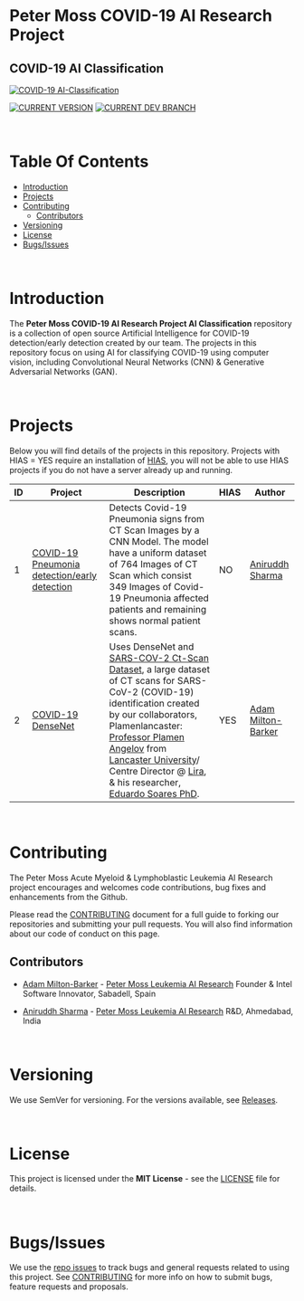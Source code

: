 # Peter Moss COVID-19 AI Research Project

## COVID-19 AI Classification

[![COVID-19 AI-Classification](Media/Images/covid-19-ai-classification.png)](https://github.com/COVID-19-AI-Research-Project/AI-Classification)

[![CURRENT VERSION](https://img.shields.io/badge/CURRENT%20VERSION-0.1.0-blue.svg)](https://github.com/COVID-19-AI-Research-Project/AI-Classification/tree/0.1.0) [![CURRENT DEV BRANCH](https://img.shields.io/badge/CURRENT%20DEV%20BRANCH-0.2.0-blue.svg)](https://github.com/COVID-19-AI-Research-Project/AI-Classification/tree/0.2.0)

&nbsp;

# Table Of Contents

- [Introduction](#introduction)
- [Projects](#projects)
- [Contributing](#contributing)
  - [Contributors](#contributors)
- [Versioning](#versioning)
- [License](#license)
- [Bugs/Issues](#bugs-issues)

&nbsp;

# Introduction

The **Peter Moss COVID-19 AI Research Project AI Classification** repository is a collection of open source Artificial Intelligence for COVID-19 detection/early detection created by our team. The projects in this repository focus on using AI for classifying COVID-19 using computer vision, including Convolutional Neural Networks (CNN) & Generative Adversarial Networks (GAN).

&nbsp;

# Projects

Below you will find details of the projects in this repository. Projects with HIAS = YES require an installation of [HIAS](https://github.com/LeukemiaAiResearch/HIAS "HIAS"), you will not be able to use HIAS projects if you do not have a server already up and running.

| ID  | Project                                                                                                    | Description                                                                                                                                                                                                                                                                                                                                                                                                                                                                                                                                 | HIAS | Author                                                                                                        |
| --- | ---------------------------------------------------------------------------------------------------------- | ------------------------------------------------------------------------------------------------------------------------------------------------------------------------------------------------------------------------------------------------------------------------------------------------------------------------------------------------------------------------------------------------------------------------------------------------------------------------------------------------------------------------------------------- | ---- | ------------------------------------------------------------------------------------------------------------- |
| 1   | [COVID-19 Pneumonia detection/early detection](Projects/1/ "COVID-19 Pneumonia detection/early detection") | Detects Covid-19 Pneumonia signs from CT Scan Images by a CNN Model. The model have a uniform dataset of 764 Images of CT Scan which consist 349 Images of Covid-19 Pneumonia affected patients and remaining shows normal patient scans.                                                                                                                                                                                                                                                                                                   | NO   | [Aniruddh Sharma](https://www.leukemiaresearchassociation.ai/team/aniruddh-sharma "Aniruddh Sharma")          |
| 2   | [COVID-19 DenseNet](Projects/2/ "COVID-19 DenseNet")                                                       | Uses DenseNet and [SARS-COV-2 Ct-Scan Dataset](Projects/2/ "SARS-COV-2 Ct-Scan Dataset"), a large dataset of CT scans for SARS-CoV-2 (COVID-19) identification created by our collaborators, Plamenlancaster: [Professor Plamen Angelov](https://www.lancaster.ac.uk/lira/people/#d.en.397371) from [Lancaster University](https://www.lancaster.ac.uk/)/ Centre Director @ [Lira](https://www.lancaster.ac.uk/lira/), & his researcher, [Eduardo Soares PhD](https://www.lancaster.ac.uk/sci-tech/about-us/people/eduardo-almeida-soares). | YES  | [Adam Milton-Barker](https://www.leukemiaresearchassociation.ai/team/adam-milton-barker "Adam Milton-Barker") |

&nbsp;

# Contributing

The Peter Moss Acute Myeloid & Lymphoblastic Leukemia AI Research project encourages and welcomes code contributions, bug fixes and enhancements from the Github.

Please read the [CONTRIBUTING](CONTRIBUTING.md "CONTRIBUTING") document for a full guide to forking our repositories and submitting your pull requests. You will also find information about our code of conduct on this page.

## Contributors

- [Adam Milton-Barker](https://www.leukemiaresearchassociation.ai/team/adam-milton-barker "Adam Milton-Barker") - [Peter Moss Leukemia AI Research](https://www.leukemiaresearchassociation.ai "Peter Moss Leukemia AI Research") Founder & Intel Software Innovator, Sabadell, Spain

- [Aniruddh Sharma](https://www.leukemiaresearchassociation.ai/team/aniruddh-sharma "Aniruddh Sharma") - [Peter Moss Leukemia AI Research](https://www.leukemiaresearchassociation.ai "Peter Moss Leukemia AI Research") R&D, Ahmedabad, India

&nbsp;

# Versioning

We use SemVer for versioning. For the versions available, see [Releases](releases "Releases").

&nbsp;

# License

This project is licensed under the **MIT License** - see the [LICENSE](LICENSE "LICENSE") file for details.

&nbsp;

# Bugs/Issues

We use the [repo issues](issues "repo issues") to track bugs and general requests related to using this project. See [CONTRIBUTING](CONTRIBUTING.md "CONTRIBUTING") for more info on how to submit bugs, feature requests and proposals.
